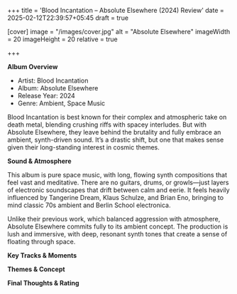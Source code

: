 +++
title = 'Blood Incantation – Absolute Elsewhere (2024) Review'
date = 2025-02-12T22:39:57+05:45
draft = true

[cover]
  image = "/images/cover.jpg"
  alt = "Absolute Elsewhere"
  imageWidth = 20
  imageHeight = 20
  relative = true
  
+++


**Album Overview**    

  - Artist: Blood Incantation
  - Album: Absolute Elsewhere
  - Release Year: 2024
  - Genre: Ambient, Space Music



Blood Incantation is best known for their complex and atmospheric take on death metal, blending crushing riffs with spacey interludes. But with Absolute Elsewhere, they leave behind the brutality and fully embrace an ambient, synth-driven sound. It’s a drastic shift, but one that makes sense given their long-standing interest in cosmic themes.

**Sound & Atmosphere**

This album is pure space music, with long, flowing synth compositions that feel vast and meditative. There are no guitars, drums, or growls—just layers of electronic soundscapes that drift between calm and eerie. It feels heavily influenced by Tangerine Dream, Klaus Schulze, and Brian Eno, bringing to mind classic 70s ambient and Berlin School electronica.

Unlike their previous work, which balanced aggression with atmosphere, Absolute Elsewhere commits fully to its ambient concept. The production is lush and immersive, with deep, resonant synth tones that create a sense of floating through space.

**Key Tracks & Moments**

**Themes & Concept** 

**Final Thoughts & Rating**
